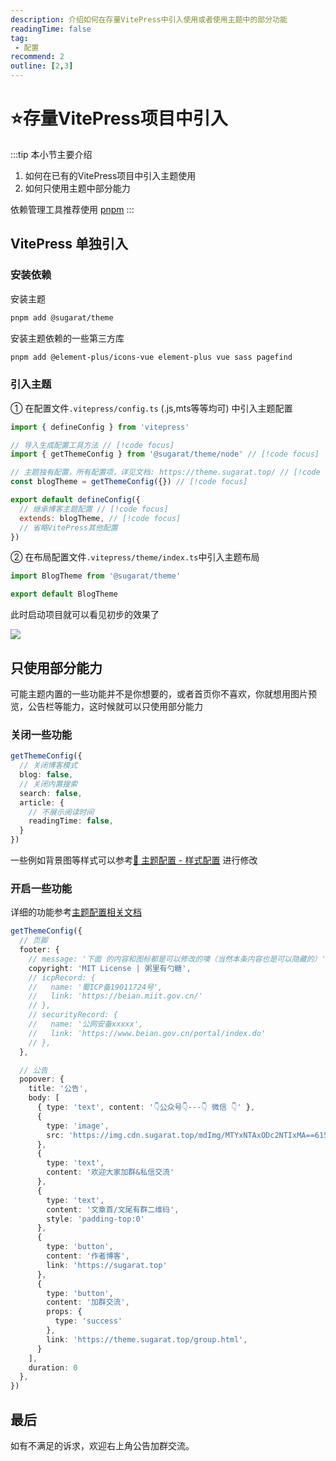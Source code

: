 ```yaml
---
description: 介绍如何在存量VitePress中引入使用或者使用主题中的部分功能
readingTime: false
tag:
 - 配置
recommend: 2
outline: [2,3]
---
```

# ⭐️存量VitePress项目中引入

:::tip 本小节主要介绍
1. 如何在已有的VitePress项目中引入主题使用
2. 如何只使用主题中部分能力

依赖管理工具推荐使用 [pnpm](https://pnpm.io/zh/cli/run)
:::
## VitePress 单独引入
### 安装依赖
安装主题
```sh
pnpm add @sugarat/theme
```

安装主题依赖的一些第三方库
```sh
pnpm add @element-plus/icons-vue element-plus vue sass pagefind
```

### 引入主题
① 在配置文件`.vitepress/config.ts` (.js,mts等等均可) 中引入主题配置
```js
import { defineConfig } from 'vitepress'

// 导入生成配置工具方法 // [!code focus]
import { getThemeConfig } from '@sugarat/theme/node' // [!code focus]

// 主题独有配置，所有配置项，详见文档: https://theme.sugarat.top/ // [!code focus]
const blogTheme = getThemeConfig({}) // [!code focus]

export default defineConfig({
  // 继承博客主题配置 // [!code focus]
  extends: blogTheme, // [!code focus]
  // 省略VitePress其他配置
})
```

② 在布局配置文件`.vitepress/theme/index.ts`中引入主题布局
```ts
import BlogTheme from '@sugarat/theme'

export default BlogTheme
```

此时启动项目就可以看见初步的效果了

![](https://img.cdn.sugarat.top/mdImg/MTY5NTk5NjYzMDU5MQ==695996630591)


## 只使用部分能力
可能主题内置的一些功能并不是你想要的，或者首页你不喜欢，你就想用图片预览，公告栏等能力，这时候就可以只使用部分能力

### 关闭一些功能
```ts
getThemeConfig({
  // 关闭博客模式
  blog: false,
  // 关闭内置搜索
  search: false,
  article: {
    // 不展示阅读时间
    readingTime: false,
  }
})
```

一些例如背景图等样式可以参考[🔧 主题配置 - 样式配置](./style.md) 进行修改

### 开启一些功能
详细的功能参考[主题配置相关文档](https://theme.sugarat.top/?tag=%E9%85%8D%E7%BD%AE&type=info)
```ts
getThemeConfig({
  // 页脚
  footer: {
    // message: '下面 的内容和图标都是可以修改的噢（当然本条内容也是可以隐藏的）',
    copyright: 'MIT License | 粥里有勺糖',
    // icpRecord: {
    //   name: '蜀ICP备19011724号',
    //   link: 'https://beian.miit.gov.cn/'
    // },
    // securityRecord: {
    //   name: '公网安备xxxxx',
    //   link: 'https://www.beian.gov.cn/portal/index.do'
    // },
  },

  // 公告
  popover: {
    title: '公告',
    body: [
      { type: 'text', content: '👇公众号👇---👇 微信 👇' },
      {
        type: 'image',
        src: 'https://img.cdn.sugarat.top/mdImg/MTYxNTAxODc2NTIxMA==615018765210~fmt.webp'
      },
      {
        type: 'text',
        content: '欢迎大家加群&私信交流'
      },
      {
        type: 'text',
        content: '文章首/文尾有群二维码',
        style: 'padding-top:0'
      },
      {
        type: 'button',
        content: '作者博客',
        link: 'https://sugarat.top'
      },
      {
        type: 'button',
        content: '加群交流',
        props: {
          type: 'success'
        },
        link: 'https://theme.sugarat.top/group.html',
      }
    ],
    duration: 0
  },
})
```

## 最后
如有不满足的诉求，欢迎右上角公告加群交流。